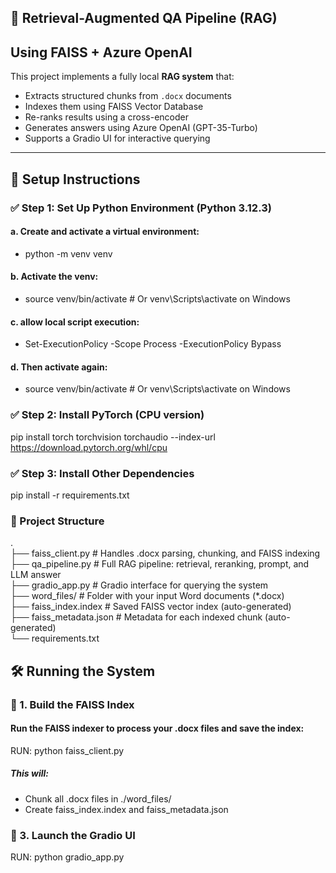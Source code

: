 ## 🧠 Retrieval-Augmented QA Pipeline (RAG) 
## Using FAISS + Azure OpenAI

This project implements a fully local **RAG system** that:
- Extracts structured chunks from `.docx` documents
- Indexes them using FAISS Vector Database
- Re-ranks results using a cross-encoder
- Generates answers using Azure OpenAI (GPT-35-Turbo)
- Supports a Gradio UI for interactive querying

---

## 🚀 Setup Instructions

### ✅ Step 1: Set Up Python Environment (Python 3.12.3)

#### a. Create and activate a virtual environment: <br>
- python -m venv venv

#### b. Activate the venv: <br>
- source venv/bin/activate  # Or venv\\Scripts\\activate on Windows <br>

#### c. allow local script execution: <br>
- Set-ExecutionPolicy -Scope Process -ExecutionPolicy Bypass <br>

#### d. Then activate again: <br>
- source venv/bin/activate  # Or venv\\Scripts\\activate on Windows <br>

### ✅ Step 2: Install PyTorch (CPU version)
pip install torch torchvision torchaudio --index-url https://download.pytorch.org/whl/cpu

### ✅ Step 3: Install Other Dependencies
pip install -r requirements.txt

### 🧩 Project Structure
. <br>
├── faiss_client.py        # Handles .docx parsing, chunking, and FAISS indexing <br>
├── qa_pipeline.py         # Full RAG pipeline: retrieval, reranking, prompt, and LLM answer <br>
├── gradio_app.py          # Gradio interface for querying the system <br>
├── word_files/            # Folder with your input Word documents (*.docx) <br>
├── faiss_index.index      # Saved FAISS vector index (auto-generated) <br>
├── faiss_metadata.json    # Metadata for each indexed chunk (auto-generated) <br>
└── requirements.txt



## 🛠️ Running the System

### 🔹 1. Build the FAISS Index
#### Run the FAISS indexer to process your .docx files and save the index:
RUN: python faiss_client.py

##### This will: <br>
- Chunk all .docx files in ./word_files/ <br>
- Create faiss_index.index and faiss_metadata.json 

### 🔹 3. Launch the Gradio UI
RUN: python gradio_app.py

